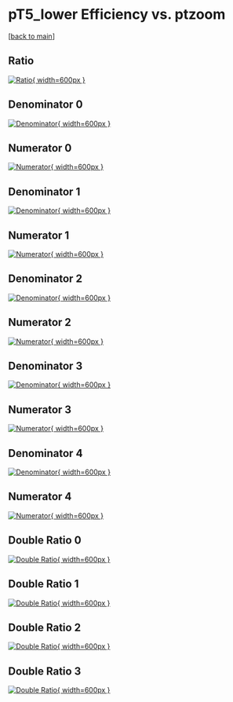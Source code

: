 # pT5_lower Efficiency vs. ptzoom

[[back to main](./)]



## Ratio

[![Ratio](../mtv/var/pT5_lower_loweta_11_-1_eff_ptzoom.png){ width=600px }](../mtv/var/pT5_lower_loweta_11_-1_eff_ptzoom.pdf)

## Denominator 0

[![Denominator](../mtv/den/pT5_lower_loweta_11_-1_eff_ptzoom_den0.png){ width=600px }](../mtv/den/pT5_lower_loweta_11_-1_eff_ptzoom_den0.pdf)

## Numerator 0

[![Numerator](../mtv/num/pT5_lower_loweta_11_-1_eff_ptzoom_num0.png){ width=600px }](../mtv/num/pT5_lower_loweta_11_-1_eff_ptzoom_num0.pdf)

## Denominator 1

[![Denominator](../mtv/den/pT5_lower_loweta_11_-1_eff_ptzoom_den1.png){ width=600px }](../mtv/den/pT5_lower_loweta_11_-1_eff_ptzoom_den1.pdf)

## Numerator 1

[![Numerator](../mtv/num/pT5_lower_loweta_11_-1_eff_ptzoom_num1.png){ width=600px }](../mtv/num/pT5_lower_loweta_11_-1_eff_ptzoom_num1.pdf)

## Denominator 2

[![Denominator](../mtv/den/pT5_lower_loweta_11_-1_eff_ptzoom_den2.png){ width=600px }](../mtv/den/pT5_lower_loweta_11_-1_eff_ptzoom_den2.pdf)

## Numerator 2

[![Numerator](../mtv/num/pT5_lower_loweta_11_-1_eff_ptzoom_num2.png){ width=600px }](../mtv/num/pT5_lower_loweta_11_-1_eff_ptzoom_num2.pdf)

## Denominator 3

[![Denominator](../mtv/den/pT5_lower_loweta_11_-1_eff_ptzoom_den3.png){ width=600px }](../mtv/den/pT5_lower_loweta_11_-1_eff_ptzoom_den3.pdf)

## Numerator 3

[![Numerator](../mtv/num/pT5_lower_loweta_11_-1_eff_ptzoom_num3.png){ width=600px }](../mtv/num/pT5_lower_loweta_11_-1_eff_ptzoom_num3.pdf)

## Denominator 4

[![Denominator](../mtv/den/pT5_lower_loweta_11_-1_eff_ptzoom_den4.png){ width=600px }](../mtv/den/pT5_lower_loweta_11_-1_eff_ptzoom_den4.pdf)

## Numerator 4

[![Numerator](../mtv/num/pT5_lower_loweta_11_-1_eff_ptzoom_num4.png){ width=600px }](../mtv/num/pT5_lower_loweta_11_-1_eff_ptzoom_num4.pdf)

## Double Ratio 0

[![Double Ratio](../mtv/ratio/pT5_lower_loweta_11_-1_eff_ptzoom_ratio0.png){ width=600px }](../mtv/ratio/pT5_lower_loweta_11_-1_eff_ptzoom_ratio0.pdf)

## Double Ratio 1

[![Double Ratio](../mtv/ratio/pT5_lower_loweta_11_-1_eff_ptzoom_ratio1.png){ width=600px }](../mtv/ratio/pT5_lower_loweta_11_-1_eff_ptzoom_ratio1.pdf)

## Double Ratio 2

[![Double Ratio](../mtv/ratio/pT5_lower_loweta_11_-1_eff_ptzoom_ratio2.png){ width=600px }](../mtv/ratio/pT5_lower_loweta_11_-1_eff_ptzoom_ratio2.pdf)

## Double Ratio 3

[![Double Ratio](../mtv/ratio/pT5_lower_loweta_11_-1_eff_ptzoom_ratio3.png){ width=600px }](../mtv/ratio/pT5_lower_loweta_11_-1_eff_ptzoom_ratio3.pdf)

